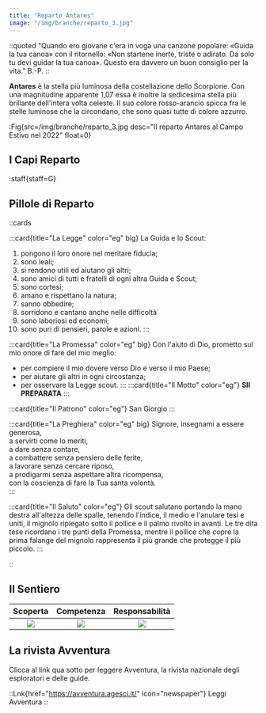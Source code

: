 ```yaml
---
title: "Reparto Antares"
image: "/img/branche/reparto_3.jpg"
---
```


::quoted
"Quando ero giovane c'era in voga una canzone popolare: «Guida la tua canoa» con il ritornello: «Non startene inerte, triste o adirato. Da solo tu devi guidar la tua canoa». Questo era davvero un buon consiglio per la vita." B.-P.
::

__Antares__ è la stella più luminosa della costellazione dello Scorpione. Con una magnitudine apparente 1,07 essa è inoltre la sedicesima stella più brillante dell'intera volta celeste. Il suo colore rosso-arancio spicca fra le stelle luminose che la circondano, che sono quasi tutte di colore azzurro.

:Fig{src=/img/branche/reparto_3.jpg desc="Il reparto Antares al Campo Estivo nel 2022" float=0}

## I Capi Reparto

:staff{staff=G}

## Pillole di Reparto

::cards

:::card{title="La Legge" color="eg" big}
La Guida e lo Scout:

1. pongono il loro onore nel meritare fiducia;
2. sono leali;
3. si rendono utili ed aiutano gli altri;
4. sono amici di tutti e fratelli di ogni altra Guida e Scout;
5. sono cortesi;
6. amano e rispettano la natura;
7. sanno obbedire;
8. sorridono e cantano anche nelle difficoltà
9. sono laboriosi ed economi;
10. sono puri di pensieri, parole e azioni.
:::

:::card{title="La Promessa" color="eg" big}
Con l'aiuto di Dio, prometto sul mio onore di fare del mio meglio:

- per compiere il mio dovere verso Dio e verso il mio Paese;
- per aiutare gli altri in ogni circostanza;
- per osservare la Legge scout.
:::
:::card{title="Il Motto" color="eg"}
__SII PREPARATA__
:::

:::card{title="Il Patrono" color="eg"}
San Giorgio
:::

:::card{title="La Preghiera" color="eg" big}
Signore, insegnami a essere generosa,  
a servirti come lo meriti,  
a dare senza contare,  
a combattere senza pensiero delle ferite,  
a lavorare senza cercare riposo,  
a prodigarmi senza aspettare altra ricompensa,  
con la coscienza di fare la Tua santa volontà.  
:::

:::card{title="Il Saluto" color="eg"}
Gli scout salutano portando la mano destra all'altezza delle spalle, tenendo l'indice, il medio e l'anulare tesi e uniti, il mignolo ripiegato sotto il pollice e il palmo rivolto in avanti.
Le tre dita tese ricordano i tre punti della Promessa, mentre il pollice che copre la prima falange del mignolo rappresenta il più grande che protegge il più piccolo.
:::

::

## Il Sentiero

|Scoperta|Competenza|Responsabilità|
|:-:|:-:|:-:|
![](/img/misc/pp_rep1.jpg) | ![](/img/misc/pp_rep2.jpg) | ![](/img/misc/pp_rep3.jpg) |

## La rivista Avventura

Clicca al link qua sotto per leggere Avventura, la rivista nazionale degli esploratori e delle guide.  

::Lnk{href="https://avventura.agesci.it/" icon="newspaper"}
Leggi Avventura
::